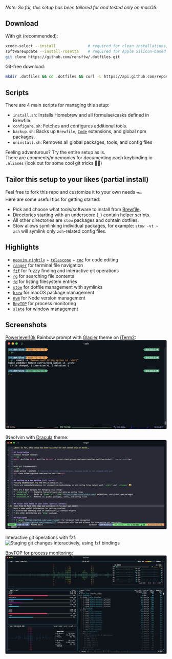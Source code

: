 _Note: So far, this setup has been tailored for and tested only on macOS._  

## Download
With git (recommended):
```sh
xcode-select --install              # required for clean installations, because macOS is not shipped with git
softwareupdate --install-rosetta    # required for Apple Silicon-based machines
git clone https://github.com/rensftw/.dotfiles.git
```


Git-free download:
```sh
mkdir .dotfiles && cd .dotfiles && curl -L https://api.github.com/repos/rensftw/.dotfiles/tarball | tar xz --strip=1
```


## Scripts
There are 4 main scripts for managing this setup:
* `install.sh`:       Installs Homebrew and all formulae/casks defined in Brewfile.
* `configure.sh`:     Fetches and configures additional tools.
* `backup.sh`:        Backs up `Brewfile`, [`Code`](https://code.visualstudio.com/) extensions, and global npm packages.
* `uninstall.sh`:     Removes all global packages, tools, and config files


Feeling adventurous? Try the entire setup as is.  
There are comments/mnemonics for documenting each keybinding in `.aliases` (look out for some cool git tricks 🧙‍♀️)


## Tailor this setup to your likes (partial install)
Feel free to fork this repo and customize it to your own needs 🏎   
Here are some useful tips for getting started:  
* Pick and choose what tools/software to install from [Brewfile](./_homebrew/Brewfile).
* Directories starting with an underscore (`_`) contain helper scripts.
* All other directories are `stow` packages and contain dotfiles.
* Stow allows symlinking individual packages, for example: `stow -vt ~ zsh` will symlink only `zsh`-related config files.


## Highlights
* [`neovim nightly`](https://neovim.io/) + [`telescope`](https://github.com/nvim-telescope/telescope.nvim) + [`coc`](https://github.com/neoclide/coc.nvim) for code editing
* [`ranger`](https://github.com/ranger/ranger) for terminal file navigation
* [`fzf`](https://github.com/junegunn/fzf) for fuzzy finding and interactive git operations
* [`rg`](https://github.com/BurntSushi/ripgrep) for searching file contents
* [`fd`](https://github.com/sharkdp/fd) for listing filesystem entries
* [`stow`](https://www.gnu.org/software/stow/) for dotfile management with symlinks
* [`brew`](https://brew.sh/) for macOS package management
* [`nvm`](https://github.com/nvm-sh/nvm) for Node version management
* [`BpyTOP`](https://github.com/aristocratos/bpytop) for process monitoring
* [`slate`](https://github.com/jigish/slate) for window management


## Screenshots
[Powerlevel10k](https://github.com/romkatv/powerlevel10k/) Rainbow prompt with [Glacier](https://github.com/bahlo/iterm-colors#glacier) theme on [iTerm2](https://iterm2.com/):
![Powerlevel10k Rainbow prompt with Glacier theme on iTerm2](https://raw.githubusercontent.com/rensftw/.dotfiles-media/main/rainbow-prompt-with-glacier-theme.png)


(Neo)vim with [Dracula](https://draculatheme.com/vim) theme:
![(Neo)vim with Dracula theme](https://raw.githubusercontent.com/rensftw/.dotfiles-media/main/vim-with-dracula-theme.png)


Interactive git operations with fzf:
![Staging git changes interactively, using fzf bindings](https://raw.githubusercontent.com/rensftw/.dotfiles-media/main/interactive-git-fzf-full-size.gif)


BpyTOP for process monitoring:
![BpyTOP for process monitoring](https://raw.githubusercontent.com/rensftw/.dotfiles-media/main/bpytop-process-manager.png)

